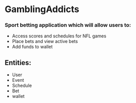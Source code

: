 # GamblingAddicts

### Sport betting application which will allow users to:
* Access scores and schedules for NFL games
* Place bets and view active bets
* Add funds to wallet

## Entities:
* User
* Event
* Schedule
* Bet
* wallet
